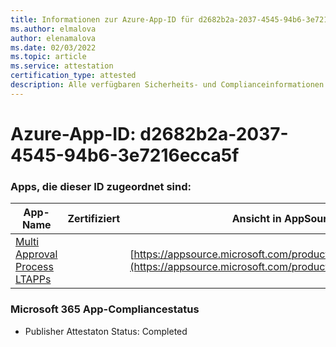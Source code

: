 ```yaml
---
title: Informationen zur Azure-App-ID für d2682b2a-2037-4545-94b6-3e7216ecca5f
ms.author: elmalova
author: elenamalova
ms.date: 02/03/2022
ms.topic: article
ms.service: attestation
certification_type: attested
description: Alle verfügbaren Sicherheits- und Complianceinformationen für d2682b2a-2037-4545-94b6-3e7216ecca5f.
---
```

# <a name="azure-app-id-d2682b2a-2037-4545-94b6-3e7216ecca5f"></a>Azure-App-ID: d2682b2a-2037-4545-94b6-3e7216ecca5f


### <a name="apps-associated-with-this-id"></a>Apps, die dieser ID zugeordnet sind:
| **App-Name** | **Zertifiziert** | **Ansicht in AppSource** |
|--------------|---------------|-----------------------|
| [Multi Approval Process LTAPPs](https://docs.microsoft.com/microsoft-365-app-certification/forward/WA200003188) |  | [https://appsource.microsoft.com/product/office/WA200003188](https://appsource.microsoft.com/product/office/WA200003188) |

### <a name="microsoft-365-app-compliance-status"></a>Microsoft 365 App-Compliancestatus
- Publisher Attestaton Status: Completed
